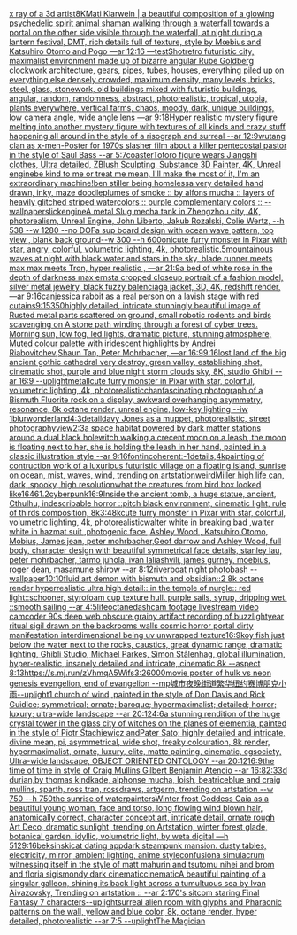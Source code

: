 [x ray of a 3d artist](https://www.ebank.nz/aiartgenerator?category=x%2520ray%2520of%2520a%25203d%2520artist)[8K](https://www.ebank.nz/aiartgenerator?category=8K)[Mati Klarwein | ](https://www.ebank.nz/aiartgenerator?category=Mati%2520Klarwein%2520%7C%2520)[a beautiful composition of a glowing psychedelic spirit animal shaman walking through a waterfall towards a portal on the other side visible through the waterfall, at night during a lantern festival, DMT,  rich details full of texture, style by Mœbius and Katsuhiro Otomo and Pogo —ar 12:16 —test](https://www.ebank.nz/aiartgenerator?category=a%2520beautiful%2520composition%2520of%2520a%2520glowing%2520psychedelic%2520spirit%2520animal%2520shaman%2520walking%2520through%2520a%2520waterfall%2520towards%2520a%2520portal%2520on%2520the%2520other%2520side%2520visible%2520through%2520the%2520waterfall%2C%2520at%2520night%2520during%2520a%2520lantern%2520festival%2C%2520DMT%2C%2520%2520rich%2520details%2520full%2520of%2520texture%2C%2520style%2520by%2520M%C5%93bius%2520and%2520Katsuhiro%2520Otomo%2520and%2520Pogo%2520%E2%80%94ar%252012%3A16%2520%E2%80%94test)[Shot](https://www.ebank.nz/aiartgenerator?category=Shot)[retro futuristic city,  maximalist environment made up of bizarre angular Rube Goldberg clockwork architecture, gears, pipes, tubes, houses, everything piled up on everything else densely crowded, maximum density, many levels, bricks, steel, glass, stonework, old buildings mixed with futuristic buildings,  angular, random, randomness, abstract, photorealistic, tropical, utopia, plants everywhere, vertical farms, chaos,  moody, dark, unique buildings, low camera angle, wide angle lens  —ar 9:18](https://www.ebank.nz/aiartgenerator?category=retro%2520futuristic%2520city%2C%2520%2520maximalist%2520environment%2520made%2520up%2520of%2520bizarre%2520angular%2520Rube%2520Goldberg%2520clockwork%2520architecture%2C%2520gears%2C%2520pipes%2C%2520tubes%2C%2520houses%2C%2520everything%2520piled%2520up%2520on%2520everything%2520else%2520densely%2520crowded%2C%2520maximum%2520density%2C%2520many%2520levels%2C%2520bricks%2C%2520steel%2C%2520glass%2C%2520stonework%2C%2520old%2520buildings%2520mixed%2520with%2520futuristic%2520buildings%2C%2520%2520angular%2C%2520random%2C%2520randomness%2C%2520abstract%2C%2520photorealistic%2C%2520tropical%2C%2520utopia%2C%2520plants%2520everywhere%2C%2520vertical%2520farms%2C%2520chaos%2C%2520%2520moody%2C%2520dark%2C%2520unique%2520buildings%2C%2520low%2520camera%2520angle%2C%2520wide%2520angle%2520lens%2520%2520%E2%80%94ar%25209%3A18)[Hyper realistic mystery figure melting into another mystery figure with textures of all kinds and crazy  stuff happening all around in the style of a risograph and surreal  --ar 12:9](https://www.ebank.nz/aiartgenerator?category=Hyper%2520realistic%2520mystery%2520figure%2520melting%2520into%2520another%2520mystery%2520figure%2520with%2520textures%2520of%2520all%2520kinds%2520and%2520crazy%2520%2520stuff%2520happening%2520all%2520around%2520in%2520the%2520style%2520of%2520a%2520risograph%2520and%2520surreal%2520%2520--ar%252012%3A9)[wutang clan as x-men](https://www.ebank.nz/aiartgenerator?category=wutang%2520clan%2520as%2520x-men)[-](https://www.ebank.nz/aiartgenerator?category=-)[Poster for 1970s slasher film about a killer pentecostal pastor in the style of Saul Bass --ar 5:7](https://www.ebank.nz/aiartgenerator?category=Poster%2520for%25201970s%2520slasher%2520film%2520about%2520a%2520killer%2520pentecostal%2520pastor%2520in%2520the%2520style%2520of%2520Saul%2520Bass%2520--ar%25205%3A7)[coaster](https://www.ebank.nz/aiartgenerator?category=coaster)[Totoro figure wears Jiangshi clothes, Ultra detailed, ZBlush Sculpting, Substance 3D Painter, 4K, Unreal engine](https://www.ebank.nz/aiartgenerator?category=Totoro%2520figure%2520wears%2520Jiangshi%2520clothes%2C%2520Ultra%2520detailed%2C%2520ZBlush%2520Sculpting%2C%2520Substance%25203D%2520Painter%2C%25204K%2C%2520Unreal%2520engine)[be kind to me or treat me mean, I'll make the most of it, I'm an extraordinary machine!](https://www.ebank.nz/aiartgenerator?category=be%2520kind%2520to%2520me%2520or%2520treat%2520me%2520mean%2C%2520I%27ll%2520make%2520the%2520most%2520of%2520it%2C%2520I%27m%2520an%2520extraordinary%2520machine%21)[ben stiller being homeless](https://www.ebank.nz/aiartgenerator?category=ben%2520stiller%2520being%2520homeless)[a very detailed hand drawn, inky, maze doodle](https://www.ebank.nz/aiartgenerator?category=a%2520very%2520detailed%2520hand%2520drawn%2C%2520inky%2C%2520maze%2520doodle)[plumes of smoke :: by alfons mucha :: layers of heavily glitched striped watercolors :: purple complementary colors :: --wallpaper](https://www.ebank.nz/aiartgenerator?category=plumes%2520of%2520smoke%2520%3A%3A%2520by%2520alfons%2520mucha%2520%3A%3A%2520layers%2520of%2520heavily%2520glitched%2520striped%2520watercolors%2520%3A%3A%2520purple%2520complementary%2520colors%2520%3A%3A%2520--wallpaper)[slick](https://www.ebank.nz/aiartgenerator?category=slick)[engine](https://www.ebank.nz/aiartgenerator?category=engine)[A metal Slug mecha tank in Zhengzhou city, 4K, photorealism, Unreal Engine, John Liberto, Jakub Rozalski, Colie Wertz, --h 538 --w 1280 --no DOF](https://www.ebank.nz/aiartgenerator?category=A%2520metal%2520Slug%2520mecha%2520tank%2520in%2520Zhengzhou%2520city%2C%25204K%2C%2520photorealism%2C%2520Unreal%2520Engine%2C%2520John%2520Liberto%2C%2520Jakub%2520Rozalski%2C%2520Colie%2520Wertz%2C%2520--h%2520538%2520--w%25201280%2520--no%2520DOF)[a sup board design with ocean wave pattern, top view , blank back ground--w 300 --h 600](https://www.ebank.nz/aiartgenerator?category=a%2520sup%2520board%2520design%2520with%2520ocean%2520wave%2520pattern%2C%2520top%2520view%2520%2C%2520blank%2520back%2520ground--w%2520300%2520--h%2520600)[oni](https://www.ebank.nz/aiartgenerator?category=oni)[cute furry monster in Pixar with star, angry, colorful, volumetric lighting, 4k, photorealistic](https://www.ebank.nz/aiartgenerator?category=cute%2520furry%2520monster%2520in%2520Pixar%2520with%2520star%2C%2520angry%2C%2520colorful%2C%2520volumetric%2520lighting%2C%25204k%2C%2520photorealistic)[.5](https://www.ebank.nz/aiartgenerator?category=.5)[mountainous waves at night with black water and stars in the sky, blade runner meets max max meets Tron, hyper realistic , —ar 21:9](https://www.ebank.nz/aiartgenerator?category=mountainous%2520waves%2520at%2520night%2520with%2520black%2520water%2520and%2520stars%2520in%2520the%2520sky%2C%2520blade%2520runner%2520meets%2520max%2520max%2520meets%2520Tron%2C%2520hyper%2520realistic%2520%2C%2520%E2%80%94ar%252021%3A9)[a bed of white rose in the depth of darkness max ernst](https://www.ebank.nz/aiartgenerator?category=a%2520bed%2520of%2520white%2520rose%2520in%2520the%2520depth%2520of%2520darkness%2520max%2520ernst)[a cropped closeup portrait of a fashion model, silver metal jewelry, black fuzzy balenciaga jacket, 3D, 4K, redshift render, —ar 9:16](https://www.ebank.nz/aiartgenerator?category=a%2520cropped%2520closeup%2520portrait%2520of%2520a%2520fashion%2520model%2C%2520silver%2520metal%2520jewelry%2C%2520black%2520fuzzy%2520balenciaga%2520jacket%2C%25203D%2C%25204K%2C%2520redshift%2520render%2C%2520%E2%80%94ar%25209%3A16)[can](https://www.ebank.nz/aiartgenerator?category=can)[jessica rabbit as a real person on a lavish stage with red cutains](https://www.ebank.nz/aiartgenerator?category=jessica%2520rabbit%2520as%2520a%2520real%2520person%2520on%2520a%2520lavish%2520stage%2520with%2520red%2520cutains)[9:15](https://www.ebank.nz/aiartgenerator?category=9%3A15)[350](https://www.ebank.nz/aiartgenerator?category=350)[highly detailed, intricate stunningly beautiful image of Rusted metal parts scattered on ground, small robotic rodents and birds scavenging on A stone path winding through a forest of cyber trees. Morning sun, low fog, led lights, dramatic picture, stunning atmosphere, Muted colour palette with iridescent highlights by Andrei Riabovitchev,Shaun Tan, Peter Mohrbacher, —ar 16:9](https://www.ebank.nz/aiartgenerator?category=highly%2520detailed%2C%2520intricate%2520stunningly%2520beautiful%2520image%2520of%2520Rusted%2520metal%2520parts%2520scattered%2520on%2520ground%2C%2520small%2520robotic%2520rodents%2520and%2520birds%2520scavenging%2520on%2520A%2520stone%2520path%2520winding%2520through%2520a%2520forest%2520of%2520cyber%2520trees.%2520Morning%2520sun%2C%2520low%2520fog%2C%2520led%2520lights%2C%2520dramatic%2520picture%2C%2520stunning%2520atmosphere%2C%2520Muted%2520colour%2520palette%2520with%2520iridescent%2520highlights%2520by%2520Andrei%2520Riabovitchev%2CShaun%2520Tan%2C%2520Peter%2520Mohrbacher%2C%2520%E2%80%94ar%252016%3A9)[9:16](https://www.ebank.nz/aiartgenerator?category=9%3A16)[lost land of the big ancient gothic cathedral very destroy, green valley, establishing shot, cinematic shot, purple and blue night storm clouds sky, 8K, studio Ghibli --ar 16:9 --uplight](https://www.ebank.nz/aiartgenerator?category=lost%2520land%2520of%2520the%2520big%2520ancient%2520gothic%2520cathedral%2520very%2520destroy%2C%2520green%2520valley%2C%2520establishing%2520shot%2C%2520cinematic%2520shot%2C%2520purple%2520and%2520blue%2520night%2520storm%2520clouds%2520sky%2C%25208K%2C%2520studio%2520Ghibli%2520--ar%252016%3A9%2520--uplight)[metall](https://www.ebank.nz/aiartgenerator?category=metall)[cute furry monster in Pixar with star, colorful, volumetric lighting, 4k, photorealistic](https://www.ebank.nz/aiartgenerator?category=cute%2520furry%2520monster%2520in%2520Pixar%2520with%2520star%2C%2520colorful%2C%2520volumetric%2520lighting%2C%25204k%2C%2520photorealistic)[chan](https://www.ebank.nz/aiartgenerator?category=chan)[fascinating photograph of a Bismuth Fluorite rock on a display, awkward overhanging asymmetry, resonance, 8k octane render, unreal engine, low-key lighting --iw 1](https://www.ebank.nz/aiartgenerator?category=fascinating%2520photograph%2520of%2520a%2520Bismuth%2520Fluorite%2520rock%2520on%2520a%2520display%2C%2520awkward%2520overhanging%2520asymmetry%2C%2520resonance%2C%25208k%2520octane%2520render%2C%2520unreal%2520engine%2C%2520low-key%2520lighting%2520--iw%25201)[blur](https://www.ebank.nz/aiartgenerator?category=blur)[wonderland](https://www.ebank.nz/aiartgenerator?category=wonderland)[4:3](https://www.ebank.nz/aiartgenerator?category=4%3A3)[detail](https://www.ebank.nz/aiartgenerator?category=detail)[davy Jones as a muppet, photorealistic, street photography](https://www.ebank.nz/aiartgenerator?category=davy%2520Jones%2520as%2520a%2520muppet%2C%2520photorealistic%2C%2520street%2520photography)[view](https://www.ebank.nz/aiartgenerator?category=view)[2:3](https://www.ebank.nz/aiartgenerator?category=2%3A3)[a space habitat powered by dark matter stations around a dual black hole](https://www.ebank.nz/aiartgenerator?category=a%2520space%2520habitat%2520powered%2520by%2520dark%2520matter%2520stations%2520around%2520a%2520dual%2520black%2520hole)[witch walking a crecent moon on a leash, the moon is floating next to her, she is holding the leash in her hand, painted in a classic illustration style --ar 9:16](https://www.ebank.nz/aiartgenerator?category=witch%2520walking%2520a%2520crecent%2520moon%2520on%2520a%2520leash%2C%2520the%2520moon%2520is%2520floating%2520next%2520to%2520her%2C%2520she%2520is%2520holding%2520the%2520leash%2520in%2520her%2520hand%2C%2520painted%2520in%2520a%2520classic%2520illustration%2520style%2520--ar%25209%3A16)[font](https://www.ebank.nz/aiartgenerator?category=font)[incoherent:-1](https://www.ebank.nz/aiartgenerator?category=incoherent%3A-1)[details,4k](https://www.ebank.nz/aiartgenerator?category=details%2C4k)[painting of contruction work of a luxurious futuristic village on a floating island, sunrise on ocean, mist, waves, wind, trending on artstation](https://www.ebank.nz/aiartgenerator?category=painting%2520of%2520contruction%2520work%2520of%2520a%2520luxurious%2520futuristic%2520village%2520on%2520a%2520floating%2520island%2C%2520sunrise%2520on%2520ocean%2C%2520mist%2C%2520waves%2C%2520wind%2C%2520trending%2520on%2520artstation)[](https://www.ebank.nz/aiartgenerator?category=)[weird](https://www.ebank.nz/aiartgenerator?category=weird)[Miller high life can, dark, spooky, high resolution](https://www.ebank.nz/aiartgenerator?category=Miller%2520high%2520life%2520can%2C%2520dark%2C%2520spooky%2C%2520high%2520resolution)[what the creatures from bird box looked like](https://www.ebank.nz/aiartgenerator?category=what%2520the%2520creatures%2520from%2520bird%2520box%2520looked%2520like)[1646](https://www.ebank.nz/aiartgenerator?category=1646)[1.2](https://www.ebank.nz/aiartgenerator?category=1.2)[cyberpunk](https://www.ebank.nz/aiartgenerator?category=cyberpunk)[16:9](https://www.ebank.nz/aiartgenerator?category=16%3A9)[Inside the ancient tomb, a huge statue, ancient, Cthulhu, indescribable horror ::pitch black environment, cinematic light, rule of thirds composition, 8k](https://www.ebank.nz/aiartgenerator?category=Inside%2520the%2520ancient%2520tomb%2C%2520a%2520huge%2520statue%2C%2520ancient%2C%2520Cthulhu%2C%2520indescribable%2520horror%2520%3A%3Apitch%2520black%2520environment%2C%2520cinematic%2520light%2C%2520rule%2520of%2520thirds%2520composition%2C%25208k)[3:4](https://www.ebank.nz/aiartgenerator?category=3%3A4)[8k](https://www.ebank.nz/aiartgenerator?category=8k)[cute furry monster in Pixar with star, colorful, volumetric lighting, 4k, photorealistic](https://www.ebank.nz/aiartgenerator?category=cute%2520furry%2520monster%2520in%2520Pixar%2520with%2520star%2C%2520colorful%2C%2520volumetric%2520lighting%2C%25204k%2C%2520photorealistic)[walter white in breaking bad ,walter white in hazmat suit ,photogenic face ,Ashley Wood , Katsuhiro Otomo, Mobius, James jean, peter mohrbacher,Geof darrow  and Ashley Wood, full body, character design with beautiful symmetrical face details, stanley lau, peter mohrbacher, tarmo juhola, ivan laliashvili, james gurney, moebius, roger dean, masamune shirow --ar 8:12](https://www.ebank.nz/aiartgenerator?category=walter%2520white%2520in%2520breaking%2520bad%2520%2Cwalter%2520white%2520in%2520hazmat%2520suit%2520%2Cphotogenic%2520face%2520%2CAshley%2520Wood%2520%2C%2520Katsuhiro%2520Otomo%2C%2520Mobius%2C%2520James%2520jean%2C%2520peter%2520mohrbacher%2CGeof%2520darrow%2520%2520and%2520Ashley%2520Wood%2C%2520full%2520body%2C%2520character%2520design%2520with%2520beautiful%2520symmetrical%2520face%2520details%2C%2520stanley%2520lau%2C%2520peter%2520mohrbacher%2C%2520tarmo%2520juhola%2C%2520ivan%2520laliashvili%2C%2520james%2520gurney%2C%2520moebius%2C%2520roger%2520dean%2C%2520masamune%2520shirow%2520--ar%25208%3A12)[riverboat night photobash --wallpaper](https://www.ebank.nz/aiartgenerator?category=riverboat%2520night%2520photobash%2520--wallpaper)[10:10](https://www.ebank.nz/aiartgenerator?category=10%3A10)[fluid art demon with bismuth and obsidian::2 8k octane render hyperrealistic ultra high detail:: in the temple of nurgle:: red light::](https://www.ebank.nz/aiartgenerator?category=fluid%2520art%2520demon%2520with%2520bismuth%2520and%2520obsidian%3A%3A2%25208k%2520octane%2520render%2520hyperrealistic%2520ultra%2520high%2520detail%3A%3A%2520in%2520the%2520temple%2520of%2520nurgle%3A%3A%2520red%2520light%3A%3A)[schooner, styrofoam cup texture hull. purple sails, syrup, dripping wet. ::smooth sailing --ar 4:5](https://www.ebank.nz/aiartgenerator?category=schooner%2C%2520styrofoam%2520cup%2520texture%2520hull.%2520purple%2520sails%2C%2520syrup%2C%2520dripping%2520wet.%2520%3A%3Asmooth%2520sailing%2520--ar%25204%3A5)[life](https://www.ebank.nz/aiartgenerator?category=life)[octane](https://www.ebank.nz/aiartgenerator?category=octane)[dashcam footage livestream video camcoder 90s deep web obscure grainy artifact recording of buzzlightyear ritual sigil drawn on the backrooms walls cosmic horror portal dirty manifestation interdimensional being uv unwrapped texture](https://www.ebank.nz/aiartgenerator?category=dashcam%2520footage%2520livestream%2520video%2520camcoder%252090s%2520deep%2520web%2520obscure%2520grainy%2520artifact%2520recording%2520of%2520buzzlightyear%2520ritual%2520sigil%2520drawn%2520on%2520the%2520backrooms%2520walls%2520cosmic%2520horror%2520portal%2520dirty%2520manifestation%2520interdimensional%2520being%2520uv%2520unwrapped%2520texture)[16:9](https://www.ebank.nz/aiartgenerator?category=16%3A9)[koy fish just below the water next to the rocks, caustics, great dynamic range, dramatic lighting, Ghibli Studio, Michael Parkes, Simon Stålenhag, global illumination, hyper-realistic, insanely detailed and intricate, cinematic 8k --aspect 8:13](https://www.ebank.nz/aiartgenerator?category=koy%2520fish%2520just%2520below%2520the%2520water%2520next%2520to%2520the%2520rocks%2C%2520caustics%2C%2520great%2520dynamic%2520range%2C%2520dramatic%2520lighting%2C%2520Ghibli%2520Studio%2C%2520Michael%2520Parkes%2C%2520Simon%2520St%C3%A5lenhag%2C%2520global%2520illumination%2C%2520hyper-realistic%2C%2520insanely%2520detailed%2520and%2520intricate%2C%2520cinematic%25208k%2520--aspect%25208%3A13)[<https://s.mj.run/zVhmqA5Wifs>](https://www.ebank.nz/aiartgenerator?category=%3Chttps%3A//s.mj.run/zVhmqA5Wifs%3E)[3:2](https://www.ebank.nz/aiartgenerator?category=3%3A2)[6000](https://www.ebank.nz/aiartgenerator?category=6000)[movie poster of hulk vs neon genesis evengelion, end of evangelion --mp](https://www.ebank.nz/aiartgenerator?category=movie%2520poster%2520of%2520hulk%2520vs%2520neon%2520genesis%2520evengelion%2C%2520end%2520of%2520evangelion%2520--mp)[城市夜晚街道繁华纽约赛博朋克小雨](https://www.ebank.nz/aiartgenerator?category=%E5%9F%8E%E5%B8%82%E5%A4%9C%E6%99%9A%E8%A1%97%E9%81%93%E7%B9%81%E5%8D%8E%E7%BA%BD%E7%BA%A6%E8%B5%9B%E5%8D%9A%E6%9C%8B%E5%85%8B%E5%B0%8F%E9%9B%A8)[--uplight](https://www.ebank.nz/aiartgenerator?category=--uplight)[1 church of wind, painted in the style of Don Davis and Rick Guidice; symmetrical; ornate; baroque; hypermaximalist; detailed; horror; luxury; ultra-wide landscape --ar 20:12](https://www.ebank.nz/aiartgenerator?category=1%2520church%2520of%2520wind%2C%2520painted%2520in%2520the%2520style%2520of%2520Don%2520Davis%2520and%2520Rick%2520Guidice%3B%2520symmetrical%3B%2520ornate%3B%2520baroque%3B%2520hypermaximalist%3B%2520detailed%3B%2520horror%3B%2520luxury%3B%2520ultra-wide%2520landscape%2520--ar%252020%3A12)[4:6](https://www.ebank.nz/aiartgenerator?category=4%3A6)[a  stunning rendition of the huge crystal tower in the glass city of witches on the planes of elementia, painted in the style of Piotr Stachiewicz andPater Sato; highly detailed and intricate, divine mean, pi, asymmetrical, wide shot, freaky colouration, 8k render, hypermaximalist, ornate, luxury, elite, matte painting, cinematic, cgsociety, Ultra-wide landscape, OBJECT ORIENTED ONTOLOGY --ar 20:12](https://www.ebank.nz/aiartgenerator?category=a%2520%2520stunning%2520rendition%2520of%2520the%2520huge%2520crystal%2520tower%2520in%2520the%2520glass%2520city%2520of%2520witches%2520on%2520the%2520planes%2520of%2520elementia%2C%2520painted%2520in%2520the%2520style%2520of%2520Piotr%2520Stachiewicz%2520andPater%2520Sato%3B%2520highly%2520detailed%2520and%2520intricate%2C%2520divine%2520mean%2C%2520pi%2C%2520asymmetrical%2C%2520wide%2520shot%2C%2520freaky%2520colouration%2C%25208k%2520render%2C%2520hypermaximalist%2C%2520ornate%2C%2520luxury%2C%2520elite%2C%2520matte%2520painting%2C%2520cinematic%2C%2520cgsociety%2C%2520Ultra-wide%2520landscape%2C%2520OBJECT%2520ORIENTED%2520ONTOLOGY%2520--ar%252020%3A12)[16:9](https://www.ebank.nz/aiartgenerator?category=16%3A9)[the time of time in style of Craig Mullins Gilbert Benjamin Atencio	 --ar 16:8](https://www.ebank.nz/aiartgenerator?category=the%2520time%2520of%2520time%2520in%2520style%2520of%2520Craig%2520Mullins%2520Gilbert%2520Benjamin%2520Atencio%09%2520--ar%252016%3A8)[2:3](https://www.ebank.nz/aiartgenerator?category=2%3A3)[3d durian,by thomas kindkade, alphonse mucha, loish, beatriceblue and craig mullins, sparth, ross tran, rossdraws, artgerm, trending on artstation --w 750 --h 750](https://www.ebank.nz/aiartgenerator?category=3d%2520durian%2Cby%2520thomas%2520kindkade%2C%2520alphonse%2520mucha%2C%2520loish%2C%2520beatriceblue%2520and%2520craig%2520mullins%2C%2520sparth%2C%2520ross%2520tran%2C%2520rossdraws%2C%2520artgerm%2C%2520trending%2520on%2520artstation%2520--w%2520750%2520--h%2520750)[the sunrise of water](https://www.ebank.nz/aiartgenerator?category=the%2520sunrise%2520of%2520water)[painters](https://www.ebank.nz/aiartgenerator?category=painters)[Winter frost Goddess Gaia as a beautiful young woman, face and torso, long flowing wind blown hair, anatomically correct, character concept art, intricate detail, ornate rough Art Deco, dramatic sunlight, trending on Artstation, winter forest glade, botanical garden, idyllic, volumetric light, by weta digital —h 512](https://www.ebank.nz/aiartgenerator?category=Winter%2520frost%2520Goddess%2520Gaia%2520as%2520a%2520beautiful%2520young%2520woman%2C%2520face%2520and%2520torso%2C%2520long%2520flowing%2520wind%2520blown%2520hair%2C%2520anatomically%2520correct%2C%2520character%2520concept%2520art%2C%2520intricate%2520detail%2C%2520ornate%2520rough%2520Art%2520Deco%2C%2520dramatic%2520sunlight%2C%2520trending%2520on%2520Artstation%2C%2520winter%2520forest%2520glade%2C%2520botanical%2520garden%2C%2520idyllic%2C%2520volumetric%2520light%2C%2520by%2520weta%2520digital%2520%E2%80%94h%2520512)[9:16](https://www.ebank.nz/aiartgenerator?category=9%3A16)[beksinski](https://www.ebank.nz/aiartgenerator?category=beksinski)[cat dating app](https://www.ebank.nz/aiartgenerator?category=cat%2520dating%2520app)[dark steampunk mansion. dusty tables, electricity, mirror, ambient lighting, anime style](https://www.ebank.nz/aiartgenerator?category=dark%2520steampunk%2520mansion.%2520dusty%2520tables%2C%2520electricity%2C%2520mirror%2C%2520ambient%2520lighting%2C%2520anime%2520style)[confusion](https://www.ebank.nz/aiartgenerator?category=confusion)[a simulacrum witnessing itself in the style of matt mahurin and tsutomu nihei and brom and floria sigismondy dark cinematic](https://www.ebank.nz/aiartgenerator?category=a%2520simulacrum%2520witnessing%2520itself%2520in%2520the%2520style%2520of%2520matt%2520mahurin%2520and%2520tsutomu%2520nihei%2520and%2520brom%2520and%2520floria%2520sigismondy%2520dark%2520cinematic)[cinematic](https://www.ebank.nz/aiartgenerator?category=cinematic)[A beautiful painting of a singular galleon, shining its back light across a tumultuous sea by Ivan Aivazovsky, Trending on artstation :: --ar 2:1](https://www.ebank.nz/aiartgenerator?category=A%2520beautiful%2520painting%2520of%2520a%2520singular%2520galleon%2C%2520shining%2520its%2520back%2520light%2520across%2520a%2520tumultuous%2520sea%2520by%2520Ivan%2520Aivazovsky%2C%2520Trending%2520on%2520artstation%2520%3A%3A%2520--ar%25202%3A1)[70's sitcom staring Final Fantasy 7 characters](https://www.ebank.nz/aiartgenerator?category=70%27s%2520sitcom%2520staring%2520Final%2520Fantasy%25207%2520characters)[--uplight](https://www.ebank.nz/aiartgenerator?category=--uplight)[surreal alien room with glyphs and Pharaonic patterns on the wall, yellow and blue color, 8k, octane render, hyper detailed, photorealistic --ar 7:5 --uplight](https://www.ebank.nz/aiartgenerator?category=surreal%2520alien%2520room%2520with%2520glyphs%2520and%2520Pharaonic%2520patterns%2520on%2520the%2520wall%2C%2520yellow%2520and%2520blue%2520color%2C%25208k%2C%2520octane%2520render%2C%2520hyper%2520detailed%2C%2520photorealistic%2520--ar%25207%3A5%2520--uplight)[The Magician](https://www.ebank.nz/aiartgenerator?category=The%2520Magician)